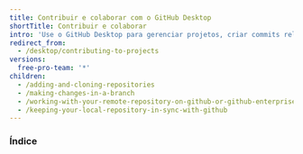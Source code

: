 ```yaml
---
title: Contribuir e colaborar com o GitHub Desktop
shortTitle: Contribuir e colaborar
intro: 'Use o GitHub Desktop para gerenciar projetos, criar commits relevantes e monitorar o histórico de cada projeto em um aplicativo em vez de usar a linha de comando.'
redirect_from:
  - /desktop/contributing-to-projects
versions:
  free-pro-team: '*'
children:
  - /adding-and-cloning-repositories
  - /making-changes-in-a-branch
  - /working-with-your-remote-repository-on-github-or-github-enterprise
  - /keeping-your-local-repository-in-sync-with-github
---
```

### Índice
